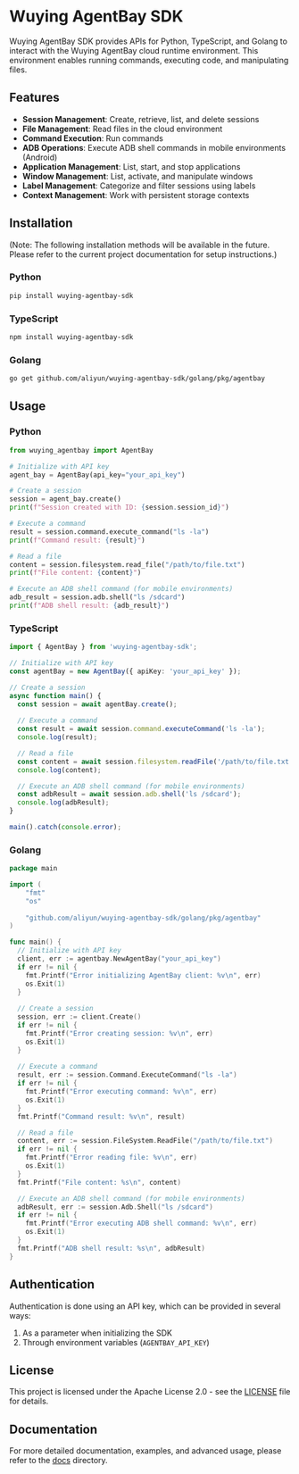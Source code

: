 # Wuying AgentBay SDK

Wuying AgentBay SDK provides APIs for Python, TypeScript, and Golang to interact with the Wuying AgentBay cloud runtime environment. This environment enables running commands, executing code, and manipulating files.

## Features

- **Session Management**: Create, retrieve, list, and delete sessions
- **File Management**: Read files in the cloud environment
- **Command Execution**: Run commands
- **ADB Operations**: Execute ADB shell commands in mobile environments (Android)
- **Application Management**: List, start, and stop applications
- **Window Management**: List, activate, and manipulate windows
- **Label Management**: Categorize and filter sessions using labels
- **Context Management**: Work with persistent storage contexts

## Installation

(Note: The following installation methods will be available in the future. Please refer to the current project documentation for setup instructions.)

### Python

```bash
pip install wuying-agentbay-sdk
```

### TypeScript

```bash
npm install wuying-agentbay-sdk
```

### Golang

```bash
go get github.com/aliyun/wuying-agentbay-sdk/golang/pkg/agentbay
```

## Usage

### Python

```python
from wuying_agentbay import AgentBay

# Initialize with API key
agent_bay = AgentBay(api_key="your_api_key")

# Create a session
session = agent_bay.create()
print(f"Session created with ID: {session.session_id}")

# Execute a command
result = session.command.execute_command("ls -la")
print(f"Command result: {result}")

# Read a file
content = session.filesystem.read_file("/path/to/file.txt")
print(f"File content: {content}")

# Execute an ADB shell command (for mobile environments)
adb_result = session.adb.shell("ls /sdcard")
print(f"ADB shell result: {adb_result}")
```

### TypeScript

```typescript
import { AgentBay } from 'wuying-agentbay-sdk';

// Initialize with API key
const agentBay = new AgentBay({ apiKey: 'your_api_key' });

// Create a session
async function main() {
  const session = await agentBay.create();
  
  // Execute a command
  const result = await session.command.executeCommand('ls -la');
  console.log(result);

  // Read a file
  const content = await session.filesystem.readFile('/path/to/file.txt');
  console.log(content);

  // Execute an ADB shell command (for mobile environments)
  const adbResult = await session.adb.shell('ls /sdcard');
  console.log(adbResult);
}

main().catch(console.error);
```

### Golang

```go
package main

import (
	"fmt"
	"os"
	
	"github.com/aliyun/wuying-agentbay-sdk/golang/pkg/agentbay"
)

func main() {
  // Initialize with API key
  client, err := agentbay.NewAgentBay("your_api_key")
  if err != nil {
    fmt.Printf("Error initializing AgentBay client: %v\n", err)
    os.Exit(1)
  }
  
  // Create a session
  session, err := client.Create()
  if err != nil {
    fmt.Printf("Error creating session: %v\n", err)
    os.Exit(1)
  }
  
  // Execute a command
  result, err := session.Command.ExecuteCommand("ls -la")
  if err != nil {
    fmt.Printf("Error executing command: %v\n", err)
    os.Exit(1)
  }
  fmt.Printf("Command result: %v\n", result)

  // Read a file
  content, err := session.FileSystem.ReadFile("/path/to/file.txt")
  if err != nil {
    fmt.Printf("Error reading file: %v\n", err)
    os.Exit(1)
  }
  fmt.Printf("File content: %s\n", content)

  // Execute an ADB shell command (for mobile environments)
  adbResult, err := session.Adb.Shell("ls /sdcard")
  if err != nil {
    fmt.Printf("Error executing ADB shell command: %v\n", err)
    os.Exit(1)
  }
  fmt.Printf("ADB shell result: %s\n", adbResult)
}
```

## Authentication

Authentication is done using an API key, which can be provided in several ways:

1. As a parameter when initializing the SDK
2. Through environment variables (`AGENTBAY_API_KEY`)

## License

This project is licensed under the Apache License 2.0 - see the [LICENSE](LICENSE) file for details.

## Documentation

For more detailed documentation, examples, and advanced usage, please refer to the [docs](docs/) directory.
